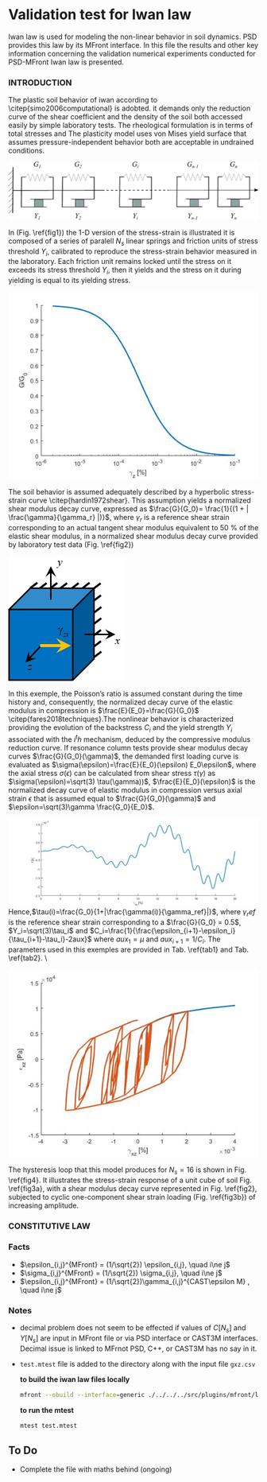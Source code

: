 
#   Validation test for Iwan law 

Iwan law is used for modeling the non-linear behavior in soil dynamics. PSD provides this law by its MFront interface. In this file the results and other key information concerning the validation numerical experiments conducted for PSD-MFront Iwan law is presented. 

### INTRODUCTION ###
The plastic soil behavior of iwan according to \citep{simo2006computational} is adobted. it demands only the reduction curve of the shear coefficient and the density of the soil both accessed easily by simple laboratory tests. The rheological formulation is in terms of total stresses and The plasticity model uses von Mises yield surface that assumes pressure-independent behavior both are acceptable in undrained conditions.

<img src="./Image1.jpg" alt="Image1" style="zoom:50%;" />

In (Fig. \ref{fig1}) the 1-D version of the stress-strain is illustrated it is composed of a series of paralell $N_s$ linear springs and friction units of stress threshold $Y_i$, calibrated to reproduce the stress-strain behavior measured in the laboratory. Each friction unit remains locked until the stress on it exceeds its stress threshold  $Y_i$, then it yields and the stress on it during yielding is equal to its yielding stress.

<img src="./Image2.jpg" alt="Image2"  />

The soil behavior is assumed adequately described by a hyperbolic stress-strain curve \citep{hardin1972shear}. This assumption yields a normalized shear modulus decay curve, expressed as $\frac{G}{G_0}= \frac{1}{(1 + | \frac{\gamma}{\gamma_r} |)}$, where $\gamma_r$ is a reference shear strain corresponding to an actual tangent shear modulus equivalent to 50 \% of the elastic shear modulus, in a normalized shear modulus decay curve provided by laboratory test data  (Fig. \ref{fig2})

![Image3](./Image3.jpg)

In this exemple, the Poisson’s ratio is assumed constant during the time history and, consequently, the normalized decay curve of the elastic modulus in compression is $\frac{E}{E_0}=\frac{G}{G_0}$ \citep{fares2018techniques}.The nonlinear behavior is characterized providing the evolution of the backstress  $C_i$ and the yield strength $Y_i$ associated with the $i^th$ mechanism, deduced by the compressive modulus reduction curve. If resonance column tests provide shear modulus decay curves $\frac{G}{G_0}(\gamma)$, the demanded first loading curve is evaluated as $\sigma(\epsilon)=\frac{E}{E_0}(\epsilon) E_0\epsilon$, where the axial stress $\sigma(\epsilon)$ can be calculated from shear stress $\tau(\gamma)$ as $\sigma(\epsilon)=\sqrt(3) \tau(\gamma))$, $\frac{E}{E_0}(\epsilon)$ is the normalized decay curve of elastic modulus in compression versus axial strain $\epsilon$ that is assumed equal to $\frac{G}{G_0}(\gamma)$ and $\epsilon=\sqrt(3)\gamma \frac{G_0}{E_0}$. 

![Image4](./Image4.jpg)
Hence,$\tau(i)=\frac{G_0}{1+|\frac{\gamma(i)}{\gamma_ref}|}$, where  $\gamma_ref$ is the reference shear strain corresponding to a $\frac{G}{G_0} = 0.5$, $Y_i=\sqrt(3)\tau_i$  and $C_i=\frac{1}{\frac{\epsilon_{i+1}-\epsilon_i}{\tau_{i+1}-\tau_i}-2aux}$ where $aux_1=\mu$ and $aux_{i+1}=1/C_i$. The parameters used in this exemples are provided in Tab. \ref{tab1} and Tab.  \ref{tab2}. \\



![Image5](./Image5.jpg)

The hysteresis loop that this model produces for $N_s=16$ is shown in Fig. \ref{fig4}. It illustrates the stress-strain response of a unit cube of soil  Fig. \ref{fig3a}, with a shear modulus decay curve represented in Fig. \ref{fig2}, subjected to cyclic one-component shear strain loading (Fig. \ref{fig3b}) of increasing amplitude.

### CONSTITUTIVE LAW ###



### Facts ###

- $\epsilon_{i,j}^{MFront} = (1/\sqrt{2}) \epsilon_{i,j}, \quad i\ne j$
- $\sigma_{i,j}^{MFront} = (1/\sqrt{2}) \sigma_{i,j}, \quad i\ne j$
- $\epsilon_{i,j}^{MFront}  = (1/\sqrt{2})\gamma_{i,j}^{CAST\epsilon M} , \quad i\ne j$

### Notes ###

- decimal problem does not seem to be effected if values of $C[N_s]$ and $Y[N_s]$ are input in MFront file or via PSD interface or CAST3M interfaces.  Decimal issue is linked to MFrnot PSD, C++, or CAST3M has no say in it. 

- `test.mtest` file is added to the directory along with the input file `gxz.csv`

  **to build the iwan law files locally**

  ```bash
  mfront --obuild --interface=generic ./../../../src/plugins/mfront/law/Iwan.mfront
  ```

  **to run the mtest**

  ```bash
  mtest test.mtest
  ```

  

## To Do
- Complete the file with maths behind (ongoing)

  
